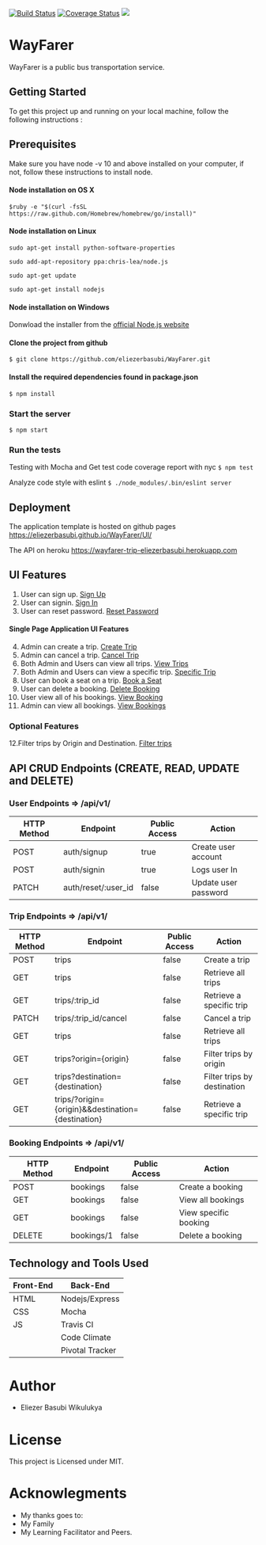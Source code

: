 [![Build Status](https://travis-ci.org/eliezerbasubi/WayFarer.svg?branch=develop)](https://travis-ci.org/eliezerbasubi/WayFarer)
[![Coverage Status](https://coveralls.io/repos/github/eliezerbasubi/WayFarer/badge.svg?branch=develop)](https://coveralls.io/github/eliezerbasubi/WayFarer?branch=develop)
<a href="https://codeclimate.com/github/eliezerbasubi/WayFarer/maintainability"><img src="https://api.codeclimate.com/v1/badges/77c56442f39d43ec8e0b/maintainability" /></a>
# WayFarer
WayFarer is a public bus transportation service.

## Getting Started
To get this project up and running on your local machine, follow the following instructions :

## Prerequisites

Make sure you have node -v 10 and above installed on your computer, if not, follow these instructions to install node.

#### Node installation on OS X
`$ruby -e "$(curl -fsSL https://raw.github.com/Homebrew/homebrew/go/install)"`

#### Node installation on Linux

`sudo apt-get install python-software-properties`

`sudo add-apt-repository ppa:chris-lea/node.js`

`sudo apt-get update`

`sudo apt-get install nodejs `

#### Node installation on Windows
Donwload the installer from the [official Node.js website](https://nodejs.org/en/)

#### Clone the project from github
`$ git clone https://github.com/eliezerbasubi/WayFarer.git`

#### Install the required dependencies found in package.json
`$ npm install`

### Start the server
`$ npm start`

### Run the tests
Testing with Mocha and Get test code coverage report with nyc
`$ npm test`

Analyze code style with eslint
`$ ./node_modules/.bin/eslint server`

## Deployment

The application template is hosted on github pages
<a href="https://eliezerbasubi.github.io/WayFarer/UI/"> https://eliezerbasubi.github.io/WayFarer/UI/ </a> <br/>

The API on heroku https://wayfarer-trip-eliezerbasubi.herokuapp.com

## UI Features
1. User can sign up. [Sign Up](https://eliezerbasubi.github.io/WayFarer/UI/signup.html)
2. User can signin. [Sign In](https://eliezerbasubi.github.io/WayFarer/UI/login.html)
3. User can reset password. [Reset Password](https://eliezerbasubi.github.io/WayFarer/UI/resetpassword.html)

#### Single Page Application UI Features
4. Admin can create a trip. [Create Trip](https://eliezerbasubi.github.io/WayFarer/UI/dashboard.html)
5. Admin can cancel a trip. [Cancel Trip](https://eliezerbasubi.github.io/WayFarer/UI/dashboard.html) 
6. Both Admin and Users can view all trips. [View Trips](https://eliezerbasubi.github.io/WayFarer/UI/dashboard.html) 
7. Both Admin and Users can view a specific trip. [Specific Trip](https://eliezerbasubi.github.io/WayFarer/UI/dashboard.html)
8. User can book a seat on a trip. [Book a Seat](https://eliezerbasubi.github.io/WayFarer/UI/dashboard.html)
9. User can delete a booking. [Delete Booking](https://eliezerbasubi.github.io/WayFarer/UI/dashboard.html)
10. User view all of his bookings. [View Booking](https://eliezerbasubi.github.io/WayFarer/UI/dashboard.html)
11. Admin can view all bookings. [View Bookings](https://eliezerbasubi.github.io/WayFarer/UI/dashboard.html)

### Optional Features
12.Filter trips by Origin and Destination. [Filter trips](https://eliezerbasubi.github.io/WayFarer/UI/dashboard.html)

## API CRUD Endpoints (CREATE, READ, UPDATE and DELETE)

### User Endpoints => /api/v1/
| HTTP Method | Endpoint | Public Access| Action |
|-------------|----------|-------------|---------|
| POST        |auth/signup| true        |Create user account |
| POST        |auth/signin|  true       | Logs user In  |
| PATCH       |auth/reset/:user_id|  false    |  Update user password|

### Trip Endpoints => /api/v1/
| HTTP Method | Endpoint | Public Access| Action |
|-------------|---------|--------------|---------|
| POST        |trips      | false        |Create a trip |
| GET         |trips       |  false     | Retrieve all trips  |
| GET        |trips/:trip_id|  false|  Retrieve a specific trip|
| PATCH        |trips/:trip_id/cancel      | false        |Cancel a trip |
| GET         |trips       |  false     | Retrieve all trips  |
| GET        |trips?origin={origin}|  false|  Filter trips by origin|
| GET         |trips?destination={destination} |  false | Filter trips by destination  |
| GET        |trips/?origin={origin}&&destination={destination}| false| Retrieve a specific trip|

### Booking Endpoints => /api/v1/

| HTTP Method | Endpoint | Public Access| Action |
|------------ |----------|-------------|--------|
| POST        | bookings | false        | Create a booking |
| GET         | bookings |  false      | View all bookings |
| GET         | bookings | false      | View specific booking|
DELETE      |bookings/1|  false    |  Delete a booking |

## Technology and Tools Used
|Front-End |Back-End |
|----------|---------|
| HTML      | Nodejs/Express|
| CSS      | Mocha   |
| JS       | Travis CI|
|          | Code Climate |
|          | Pivotal Tracker |

# Author
* Eliezer Basubi Wikulukya

# License
This project is Licensed under MIT.

# Acknowlegments
* My thanks goes to:
* My Family
* My Learning Facilitator and Peers.
